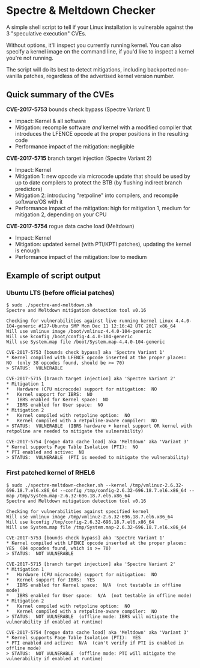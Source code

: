 Spectre & Meltdown Checker
==========================

A simple shell script to tell if your Linux installation is vulnerable against the 3 "speculative execution" CVEs.

Without options, it'll inspect you currently running kernel. 
You can also specify a kernel image on the command line, if you'd like to inspect a kernel you're not running.

The script will do its best to detect mitigations, including backported non-vanilla patches, regardless of the advertised kernel version number.

## Quick summary of the CVEs

**CVE-2017-5753** bounds check bypass (Spectre Variant 1)

   - Impact: Kernel & all software
   - Mitigation: recompile software *and* kernel with a modified compiler that introduces the LFENCE opcode at the proper positions in the resulting code
   - Performance impact of the mitigation: negligible

**CVE-2017-5715** branch target injection (Spectre Variant 2)

   - Impact: Kernel
   - Mitigation 1: new opcode via microcode update that should be used by up to date compilers to protect the BTB (by flushing indirect branch predictors)
   - Mitigation 2: introducing "retpoline" into compilers, and recompile software/OS with it
   - Performance impact of the mitigation: high for mitigation 1, medium for mitigation 2, depending on your CPU

**CVE-2017-5754** rogue data cache load (Meltdown)

   - Impact: Kernel
   - Mitigation: updated kernel (with PTI/KPTI patches), updating the kernel is enough
   - Performance impact of the mitigation: low to medium

## Example of script output

### Ubuntu LTS (before official patches)

```
$ sudo ./spectre-and-meltdown.sh
Spectre and Meltdown mitigation detection tool v0.16

Checking for vulnerabilities against live running kernel Linux 4.4.0-104-generic #127-Ubuntu SMP Mon Dec 11 12:16:42 UTC 2017 x86_64
Will use vmlinux image /boot/vmlinuz-4.4.0-104-generic
Will use kconfig /boot/config-4.4.0-104-generic
Will use System.map file /boot/System.map-4.4.0-104-generic

CVE-2017-5753 [bounds check bypass] aka 'Spectre Variant 1'
* Kernel compiled with LFENCE opcode inserted at the proper places:  NO  (only 38 opcodes found, should be >= 70)
> STATUS:  VULNERABLE 

CVE-2017-5715 [branch target injection] aka 'Spectre Variant 2'
* Mitigation 1
*   Hardware (CPU microcode) support for mitigation:  NO 
*   Kernel support for IBRS:  NO 
*   IBRS enabled for Kernel space:  NO 
*   IBRS enabled for User space:  NO 
* Mitigation 2
*   Kernel compiled with retpoline option:  NO 
*   Kernel compiled with a retpoline-aware compiler:  NO 
> STATUS:  VULNERABLE  (IBRS hardware + kernel support OR kernel with retpoline are needed to mitigate the vulnerability)

CVE-2017-5754 [rogue data cache load] aka 'Meltdown' aka 'Variant 3'
* Kernel supports Page Table Isolation (PTI):  NO 
* PTI enabled and active:  NO 
> STATUS:  VULNERABLE  (PTI is needed to mitigate the vulnerability)
```

### First patched kernel of RHEL6

```
$ sudo ./spectre-meltdown-checker.sh --kernel /tmp/vmlinuz-2.6.32-696.18.7.el6.x86_64 --config /tmp/config-2.6.32-696.18.7.el6.x86_64 --map /tmp/System.map-2.6.32-696.18.7.el6.x86_64
Spectre and Meltdown mitigation detection tool v0.16

Checking for vulnerabilities against specified kernel
Will use vmlinux image /tmp/vmlinuz-2.6.32-696.18.7.el6.x86_64
Will use kconfig /tmp/config-2.6.32-696.18.7.el6.x86_64
Will use System.map file /tmp/System.map-2.6.32-696.18.7.el6.x86_64

CVE-2017-5753 [bounds check bypass] aka 'Spectre Variant 1'
* Kernel compiled with LFENCE opcode inserted at the proper places:  YES  (84 opcodes found, which is >= 70)
> STATUS:  NOT VULNERABLE 

CVE-2017-5715 [branch target injection] aka 'Spectre Variant 2'
* Mitigation 1
*   Hardware (CPU microcode) support for mitigation:  NO 
*   Kernel support for IBRS:  YES 
*   IBRS enabled for Kernel space:  N/A  (not testable in offline mode)
*   IBRS enabled for User space:  N/A  (not testable in offline mode)
* Mitigation 2
*   Kernel compiled with retpoline option:  NO 
*   Kernel compiled with a retpoline-aware compiler:  NO 
> STATUS:  NOT VULNERABLE  (offline mode: IBRS will mitigate the vulnerability if enabled at runtime)

CVE-2017-5754 [rogue data cache load] aka 'Meltdown' aka 'Variant 3'
* Kernel supports Page Table Isolation (PTI):  YES 
* PTI enabled and active:  N/A  (can't verify if PTI is enabled in offline mode)
> STATUS:  NOT VULNERABLE  (offline mode: PTI will mitigate the vulnerability if enabled at runtime)
```
